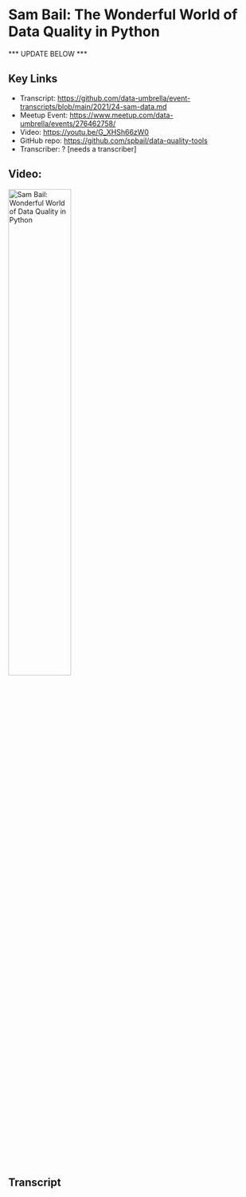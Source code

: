 # Sam Bail:  The Wonderful World of Data Quality in Python

*** UPDATE BELOW ***

## Key Links
- Transcript:  https://github.com/data-umbrella/event-transcripts/blob/main/2021/24-sam-data.md
- Meetup Event:  https://www.meetup.com/data-umbrella/events/276462758/
- Video:   https://youtu.be/G_XHSh66zW0
- GitHub repo: https://github.com/spbail/data-quality-tools
- Transcriber:  ? [needs a transcriber]


## Video:

<a href="http://www.youtube.com/watch?feature=player_embedded&v=G_XHSh66zW0" target="_blank"><img src="http://img.youtube.com/vi/G_XHSh66zW0/0.jpg" 
alt="Sam Bail: Wonderful World of Data Quality in Python" width="50%" /></a>

## Transcript
